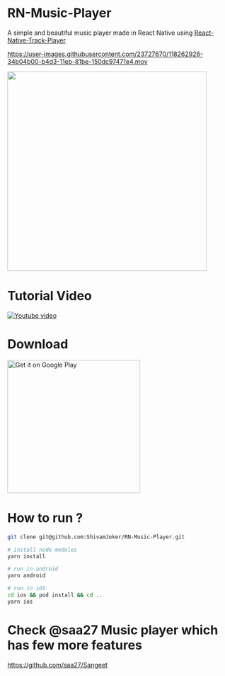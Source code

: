 

# RN-Music-Player

A simple and beautiful music player made in React Native using [React-Native-Track-Player](https://react-native-track-player.js.org)


https://user-images.githubusercontent.com/23727670/118262926-34b04b00-b4d3-11eb-81be-150dc97471e4.mov





<Img width='450' src="https://user-images.githubusercontent.com/23727670/118244689-746c3800-b4bd-11eb-98e1-c94acbddd632.png"/>

# Tutorial Video
[![Youtube video](http://img.youtube.com/vi/Ur5-n_D4q5A/maxresdefault.jpg)](http://www.youtube.com/watch?v=Ur5-n_D4q5A)


# Download
<a href='https://play.google.com/store/apps/details?id=com.rnmusic.player'><img alt='Get it on Google Play' width="300" src='https://play.google.com/intl/en_us/badges/static/images/badges/en_badge_web_generic.png'/></a>

# How to run ?

```sh
git clone git@github.com:ShivamJoker/RN-Music-Player.git

# install node modules
yarn install

# run in android
yarn android

# run in iOS
cd ios && pod install && cd ..
yarn ios

```

# Check @saa27 Music player which has few more features
https://github.com/saa27/Sangeet
